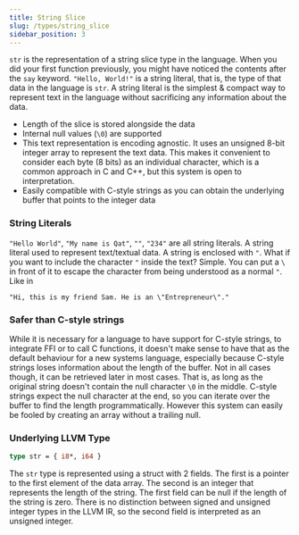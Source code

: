 ```yaml
---
title: String Slice
slug: /types/string_slice
sidebar_position: 3
---
```


`str` is the representation of a string slice type in the language. When you did your first function previously, you might have noticed the contents after the `say` keyword. `"Hello, World!"` is a string literal, that is, the type of that data in the language is `str`. A string literal is the simplest & compact way to represent text in the language without sacrificing any information about the data.

- Length of the slice is stored alongside the data
- Internal null values (`\0`) are supported
- This text representation is encoding agnostic. It uses an unsigned 8-bit integer array to represent the text data. This makes it convenient to consider each byte (8 bits) as an individual character, which is a common approach in C and C++, but this system is open to interpretation.
- Easily compatible with C-style strings as you can obtain the underlying buffer that points to the integer data

### String Literals

`"Hello World"`, `"My name is Qat"`, `""`, `"234"` are all string literals. A string literal used to represent text/textual data. A string is enclosed with `"`. What if you want to include the character `"` inside the text? Simple. You can put a `\` in front of it to escape the character from being understood as a normal `"`. Like in

```qat
"Hi, this is my friend Sam. He is an \"Entrepreneur\"."
```

### Safer than C-style strings

While it is necessary for a language to have support for C-style strings, to integrate FFI or to call C functions, it doesn't make sense to have that as the default behaviour for a new systems language, especially because C-style strings loses information about the length of the buffer. Not in all cases though, it can be retrieved later in most cases. That is, as long as the original string doesn't contain the null character `\0` in the middle. C-style strings expect the null character at the end, so you can iterate over the buffer to find the length programmatically. However this system can easily be fooled by creating an array without a trailing null.

### Underlying LLVM Type

```llvm
type str = { i8*, i64 }
```

The `str` type is represented using a struct with 2 fields. The first is a pointer to the first element of the data array. The second is an integer that represents the length of the string. The first field can be null if the length of the string is zero. There is no distinction between signed and unsigned integer types in the LLVM IR, so the second field is interpreted as an unsigned integer.

